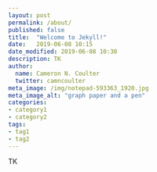 ```yaml
---
layout: post
permalink: /about/
published: false
title:  "Welcome to Jekyll!"
date:   2019-06-08 10:15
date_modified: 2019-06-08 10:30
description: TK
author:
  name: Cameron N. Coulter
  twitter: camncoulter
meta_image: /img/notepad-593363_1920.jpg
meta_image_alt: "graph paper and a pen"
categories:
- category1
- category2
tags:
- tag1
- tag2
---
```


TK
